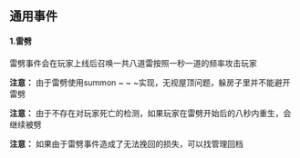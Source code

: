 ## 通用事件

#### 1.雷劈

雷劈事件会在玩家上线后召唤一共八道雷按照一秒一道的频率攻击玩家

**注意：** 由于雷劈使用summon ~ ~ ~实现，无视屋顶问题，躲房子里并不能避开雷劈

**注意：** 由于不存在对玩家死亡的检测，如果玩家在雷劈开始后的八秒内重生，会继续被劈

**注意：** 如果由于雷劈事件造成了无法挽回的损失，可以找管理回档